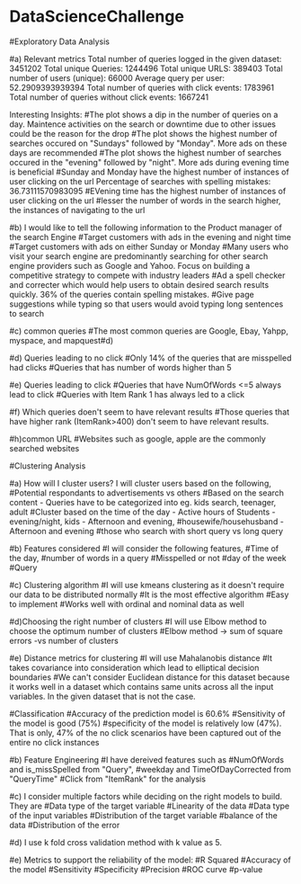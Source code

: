 # DataScienceChallenge

#Exploratory Data Analysis

#a) Relevant metrics
Total number of queries logged in the given dataset: 3451202
Total unique Queries: 1244496
Total unique URLS: 389403
Total number of users (unique): 66000
Average query per user: 52.2909393939394
Total number of queries with click events: 1783961
Total number of queries without click events: 1667241

Interesting Insights:
#The plot shows a dip in the number of queries on a day. Maintence activities on the search or downtime due to other issues could be the reason for the drop 
#The plot shows the highest number of searches occured on "Sundays" followed by "Monday". More ads on these days are recommended 
#The plot shows the highest number of searches occured in the "evening" followed by "night". More ads during evening time is beneficial 
#Sunday and Monday have the highest number of instances of user clicking on the url
Percentage of searches with spelling mistakes: 36.73111570983095
#EVening time has the highest number of instances of user clicking on the url
#lesser the number of words in the search higher, the instances of navigating to the url

#b) I would like to tell the following information to the Product manager of the search Engine
#Target customers with ads in the evening and night time
#Target customers with ads on either Sunday or Monday
#Many users who visit your search engine are predominantly searching for other search engine providers such as Google and Yahoo. Focus on building a competitive strategy to compete with industry leaders
#Ad a spell checker and correcter which would help users to obtain desired search results quickly. 36% of the queries contain spelling mistakes.
#Give page suggestions while typing so that users would avoid typing long sentences to search

#c) common queries
#The most common queries are Google, Ebay, Yahpp, myspace, and mapquest#d) 

#d) Queries leading to no click
#Only 14% of the queries that are misspelled had clicks
#Queries that has number of words higher than 5

#e) Queries leading to click
#Queries that have  NumOfWords <=5 always lead to click
#Queries with Item Rank 1 has always led to a click

#f) Which queries doen't seem to have relevant results
#Those queries that have higher rank (ItemRank>400) don't seem to have relevant results. 

#h)common URL
#Websites such as google, apple are the commonly searched websites


#Clustering Analysis

#a) How will I cluster users?
I will cluster users based on the following,
#Potential respondants to advertisements vs others
#Based on the search content - Queries have to be categorized into eg. kids search, teenager, adult
#Cluster based on the time of the day - Active hours of Students - evening/night, kids - Afternoon and evening,
#housewife/househusband - Afternoon and evening
#those who search with short query vs long query


#b) Features considered
#I will consider the following features,
#Time of the day, 
#number of words in a query
#Misspelled or not
#day of the week
#Query


#c) Clustering algorithm
#I will use kmeans clustering as it doesn't require our data to be distributed normally
#It is the most effective algorithm
#Easy to implement
#Works well with ordinal and nominal data as well


#d)Choosing the right number of clusters
#I will use Elbow method to choose the optimum number of clusters
#Elbow method -> sum of square errors -vs number of clusters


#e) Distance metrics for clustering
#I will use Mahalanobis distance
#It takes covariance into consideration which lead to elliptical decision boundaries
#We can't consider Euclidean distance for this dataset because it works well in a dataset which contains same units across all the input variables. In the given dataset that is not the case.

#Classification
#Accuracy of the prediction model is 60.6%
#Sensitivity of the model is good (75%)
#specificity of the model is relatively low (47%). That is only, 47% of the no click scenarios have been captured out of the entire no click instances

#b) Feature Engineering
#I have dereived features such as 
    #NumOfWords and is_missSpelled from "Query", 
    #weekday and TimeOfDayCorrected from "QueryTime"
    #Click from "ItemRank" for the analysis

#c) I consider multiple factors while deciding on the right models to build. They are
    #Data type of the target variable
    #Linearity of the data
    #Data type of the input variables
    #Distribution of the target variable
    #balance of the data
    #Distribution of the error 
    
    
#d) I use k fold cross validation method with k value as 5.
    
    
#e) Metrics to support the reliability of the model:
    #R Squared
    #Accuracy of the model
    #Sensitivity
    #Specificity
    #Precision
    #ROC curve
    #p-value
